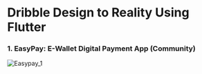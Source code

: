 # Dribble Design to Reality  Using Flutter

### 1. EasyPay: E-Wallet Digital Payment App (Community)
![Easypay_1](https://user-images.githubusercontent.com/95464865/236681983-ad407236-1a48-47d7-a7ce-498aa993f5a7.png)
